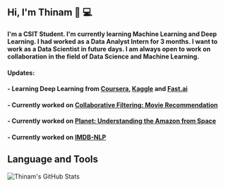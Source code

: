## Hi, I'm __Thinam__ 👋 :computer:

####  I'm a **CSIT Student**. I'm currently learning **Machine Learning** and **Deep Learning**. I had worked as a **Data Analyst Intern** for **3 months**. I want to work as a **Data Scientist** in future days. I am always open to work on collaboration in the field of **Data Science** and **Machine Learning**.

####  Updates:
####   - Learning **Deep Learning** from [Coursera](https://www.coursera.org/), [Kaggle](https://www.kaggle.com/) and [Fast.ai](https://course.fast.ai/#)
####   - Currently worked on [Collaborative Filtering: Movie Recommendation](https://github.com/ThinamXx/CollaborativeFiltering--MovieRecommendation.git)
####   - Currently worked on [Planet: Understanding the Amazon from Space](https://github.com/ThinamXx/Planet--Understanding-Amazon-from-Space.git)
####   - Currently worked on [IMDB-NLP](https://github.com/ThinamXx/IMDB-NLP.git)

## **Language and Tools**

![Thinam's GitHub Stats](https://github-readme-stats.vercel.app/api?username=ThinamXx&hide=prs,issues,contribs?username=ThinamXx&count_private=true?username=ThinamXx&show_icons=true?username=ThinamXx&theme=radical])

<!--
**ThinamXx/ThinamXx** is a ✨ _special_ ✨ repository because its `README.md` (this file) appears on your GitHub profile.

Here are some ideas to get you started:

- 🔭 I’m currently working on ...
- 🌱 I’m currently learning ...
- 👯 I’m looking to collaborate on ...
- 🤔 I’m looking for help with ...
- 💬 Ask me about ...
- 📫 How to reach me: ...
- 😄 Pronouns: ...
- ⚡ Fun fact: ...
-->
